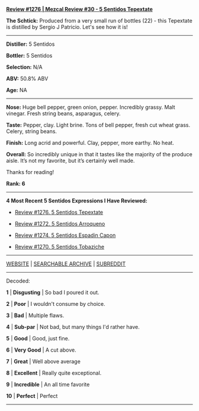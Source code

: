 
[**Review #1276 | Mezcal Review #30 - 5 Sentidos Tepextate**]( https://t8ke.review/review-1276-5-sentidos-tepextate)

**The Schtick:** Produced from a very small run of bottles (22) - this Tepextate is distilled by Sergio J Patricio. Let's see how it is!

-----

**Distiller:** 5 Sentidos

**Bottler:** 5 Sentidos

**Selection:** N/A

**ABV:** 50.8% ABV

**Age:** NA 

-----

**Nose:**  Huge bell pepper, green onion, pepper. Incredibly grassy. Malt vinegar. Fresh string beans, asparagus, celery. 

**Taste:** Pepper, clay. Light brine. Tons of bell pepper, fresh cut wheat grass. Celery, string beans. 

**Finish:** Long acrid and powerful. Clay, pepper, more earthy. No heat. 

**Overall:** So incredibly unique in that it tastes like the majority of the produce aisle. It’s not my favorite, but it’s certainly well made. 

Thanks for reading!

**Rank: 6**

----- 

**4 Most Recent 5 Sentidos Expressions I Have Reviewed:** 

- [Review #1276. 5 Sentidos Tepextate]( https://t8ke.review/review-1276-5-sentidos-tepextate) 

- [Review #1272. 5 Sentidos Arroqueno]( https://t8ke.review/review-1272-5-sentidos-arroqueno) 

- [Review #1274. 5 Sentidos Espadin Capon]( https://t8ke.review/review-1274-5-sentidos-espadin-capon) 

- [Review #1270. 5 Sentidos Tobaziche ]( https://t8ke.review/review-1270-5-sentidos-tobaziche) 

-----

[WEBSITE](https://t8ke.review) | [SEARCHABLE ARCHIVE](https://t8ke.review/review-archive/) | [SUBREDDIT](https://reddit.com/r/t8kereviews)

-----

Decoded:

**1** | **Disgusting** | So bad I poured it out.

**2** | **Poor** | I wouldn't consume by choice.

**3** | **Bad** | Multiple flaws.

**4** | **Sub-par** | Not bad, but many things I'd rather have.

**5** | **Good** | Good, just fine.

**6** | **Very Good** | A cut above.

**7** | **Great** | Well above average

**8** | **Excellent** | Really quite exceptional.

**9** | **Incredible** | An all time favorite

**10** | **Perfect** | Perfect

----

